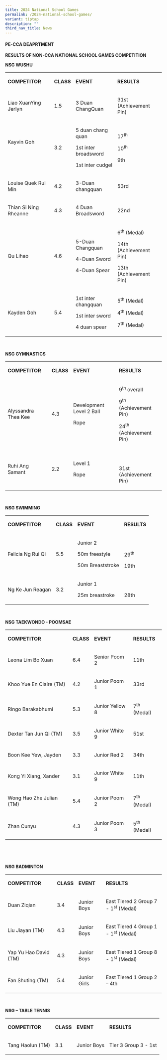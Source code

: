 ```yaml
---
title: 2024 National School Games
permalink: /2024-national-school-games/
variant: tiptap
description: ""
third_nav_title: News
---
```

<h4><strong>PE-CCA DEAPRTMENT</strong></h4>
<p></p>
<p><strong>RESULTS OF NON-CCA NATIONAL SCHOOL GAMES COMPETITION</strong>
</p>
<p></p>
<p><strong>NSG WUSHU</strong>
</p>
<table style="minWidth: 100px">
<colgroup>
<col>
<col>
<col>
<col>
</colgroup>
<tbody>
<tr>
<td rowspan="1" colspan="1">
<p><strong>COMPETITOR</strong>
</p>
</td>
<td rowspan="1" colspan="1">
<p><strong>CLASS</strong>
</p>
</td>
<td rowspan="1" colspan="1">
<p><strong>EVENT</strong>
</p>
</td>
<td rowspan="1" colspan="1">
<p><strong>RESULTS</strong>
</p>
</td>
</tr>
<tr>
<td rowspan="1" colspan="1">
<p>Liao XuanYing Jerlyn</p>
</td>
<td rowspan="1" colspan="1">
<p>1.5</p>
</td>
<td rowspan="1" colspan="1">
<p>3 Duan ChangQuan</p>
</td>
<td rowspan="1" colspan="1">
<p>31st (Achievement Pin)</p>
</td>
</tr>
<tr>
<td rowspan="1" colspan="1">
<p>Kayvin Goh</p>
<p><strong>&nbsp;</strong>
</p>
</td>
<td rowspan="1" colspan="1">
<p>3.2</p>
</td>
<td rowspan="1" colspan="1">
<p>5 duan chang quan</p>
<p>1st inter broadsword</p>
<p>1st inter cudgel</p>
</td>
<td rowspan="1" colspan="1">
<p>17<sup>th</sup>
</p>
<p>10<sup>th</sup>
</p>
<p>9th</p>
</td>
</tr>
<tr>
<td rowspan="1" colspan="1">
<p>Louise Quek Rui Min</p>
</td>
<td rowspan="1" colspan="1">
<p>4.2</p>
</td>
<td rowspan="1" colspan="1">
<p>3-Duan changquan</p>
</td>
<td rowspan="1" colspan="1">
<p>53rd</p>
</td>
</tr>
<tr>
<td rowspan="1" colspan="1">
<p>Thian Si Ning Rheanne</p>
</td>
<td rowspan="1" colspan="1">
<p>4.3</p>
</td>
<td rowspan="1" colspan="1">
<p>4 Duan Broadsword</p>
</td>
<td rowspan="1" colspan="1">
<p>22nd</p>
</td>
</tr>
<tr>
<td rowspan="1" colspan="1">
<p>Qu Lihao</p>
</td>
<td rowspan="1" colspan="1">
<p>4.6</p>
</td>
<td rowspan="1" colspan="1">
<p>5-Duan Changquan</p>
<p>4-Duan Sword</p>
<p>4-Duan Spear</p>
</td>
<td rowspan="1" colspan="1">
<p>6<sup>th</sup> (Medal)</p>
<p>14th (Achievement Pin)</p>
<p>13th (Achievement Pin)</p>
</td>
</tr>
<tr>
<td rowspan="1" colspan="1">
<p>Kayden Goh</p>
</td>
<td rowspan="1" colspan="1">
<p>5.4</p>
</td>
<td rowspan="1" colspan="1">
<p>1st inter changquan
<br>
</p>
<p>1st inter sword
<br>
</p>
<p>4 duan spear</p>
</td>
<td rowspan="1" colspan="1">
<p>5<sup>th </sup>(Medal)</p>
<p>4<sup>th </sup>(Medal)</p>
<p>7<sup>th</sup> (Medal)</p>
</td>
</tr>
</tbody>
</table>
<p><strong>&nbsp;</strong>
</p>
<p><strong>NSG GYMNASTICS</strong>
</p>
<table style="minWidth: 100px">
<colgroup>
<col>
<col>
<col>
<col>
</colgroup>
<tbody>
<tr>
<td rowspan="1" colspan="1">
<p><strong>COMPETITOR</strong>
</p>
</td>
<td rowspan="1" colspan="1">
<p><strong>CLASS</strong>
</p>
</td>
<td rowspan="1" colspan="1">
<p><strong>EVENT</strong>
</p>
</td>
<td rowspan="1" colspan="1">
<p><strong>RESULTS</strong>
</p>
</td>
</tr>
<tr>
<td rowspan="1" colspan="1">
<p>Alyssandra Thea Kee</p>
</td>
<td rowspan="1" colspan="1">
<p>4.3</p>
</td>
<td rowspan="1" colspan="1">
<p>Development Level 2 Ball</p>
<p>Rope</p>
</td>
<td rowspan="1" colspan="1">
<p>9<sup>th</sup> overall</p>
<p>9<sup>th </sup>(Achievement Pin)</p>
<p>24<sup>th</sup> (Achievement Pin)</p>
</td>
</tr>
<tr>
<td rowspan="1" colspan="1">
<p>Ruhi Ang Samant</p>
</td>
<td rowspan="1" colspan="1">
<p>2.2</p>
</td>
<td rowspan="1" colspan="1">
<p>Level 1</p>
<p>Rope</p>
</td>
<td rowspan="1" colspan="1">
<p>&nbsp;</p>
<p>31st (Achievement Pin)</p>
</td>
</tr>
</tbody>
</table>
<p><strong>&nbsp;</strong>
</p>
<p><strong>NSG SWIMMING</strong>
</p>
<table style="minWidth: 100px">
<colgroup>
<col>
<col>
<col>
<col>
</colgroup>
<tbody>
<tr>
<td rowspan="1" colspan="1">
<p><strong>COMPETITOR</strong>
</p>
</td>
<td rowspan="1" colspan="1">
<p><strong>CLASS</strong>
</p>
</td>
<td rowspan="1" colspan="1">
<p><strong>EVENT</strong>
</p>
</td>
<td rowspan="1" colspan="1">
<p><strong>RESULTS</strong>
</p>
</td>
</tr>
<tr>
<td rowspan="1" colspan="1">
<p>Felicia Ng Rui Qi</p>
</td>
<td rowspan="1" colspan="1">
<p>5.5</p>
</td>
<td rowspan="1" colspan="1">
<p>Junior 2</p>
<p>50m freestyle
<br>
</p>
<p>50m Breaststroke</p>
</td>
<td rowspan="1" colspan="1">
<p>&nbsp;</p>
<p>29<sup>th</sup>
</p>
<p></p>
<p>19th</p>
</td>
</tr>
<tr>
<td rowspan="1" colspan="1">
<p>Ng Ke Jun Reagan</p>
</td>
<td rowspan="1" colspan="1">
<p>3.2</p>
</td>
<td rowspan="1" colspan="1">
<p>Junior 1</p>
<p>25m breastroke</p>
</td>
<td rowspan="1" colspan="1">
<p>&nbsp;</p>
<p>28th</p>
</td>
</tr>
</tbody>
</table>
<p><strong>&nbsp;</strong>
</p>
<p><strong>NSG TAEKWONDO - POOMSAE</strong>
</p>
<table style="minWidth: 100px">
<colgroup>
<col>
<col>
<col>
<col>
</colgroup>
<tbody>
<tr>
<td rowspan="1" colspan="1">
<p><strong>COMPETITOR</strong>
</p>
</td>
<td rowspan="1" colspan="1">
<p><strong>CLASS</strong>
</p>
</td>
<td rowspan="1" colspan="1">
<p><strong>EVENT</strong>
</p>
</td>
<td rowspan="1" colspan="1">
<p><strong>RESULTS</strong>
</p>
</td>
</tr>
<tr>
<td rowspan="1" colspan="1">
<p>Leona Lim Bo Xuan</p>
</td>
<td rowspan="1" colspan="1">
<p>6.4</p>
</td>
<td rowspan="1" colspan="1">
<p>Senior Poom 2</p>
</td>
<td rowspan="1" colspan="1">
<p>11th&nbsp;</p>
</td>
</tr>
<tr>
<td rowspan="1" colspan="1">
<p>Khoo Yue En Claire (TM)</p>
</td>
<td rowspan="1" colspan="1">
<p>4.2</p>
</td>
<td rowspan="1" colspan="1">
<p>Junior Poom 1</p>
</td>
<td rowspan="1" colspan="1">
<p>33rd</p>
</td>
</tr>
<tr>
<td rowspan="1" colspan="1">
<p>Ringo Barakabhumi</p>
</td>
<td rowspan="1" colspan="1">
<p>5.3</p>
</td>
<td rowspan="1" colspan="1">
<p>Junior Yellow 8</p>
</td>
<td rowspan="1" colspan="1">
<p>7<sup>th</sup> (Medal)</p>
</td>
</tr>
<tr>
<td rowspan="1" colspan="1">
<p>Dexter Tan Jun Qi (TM)</p>
</td>
<td rowspan="1" colspan="1">
<p>3.5</p>
</td>
<td rowspan="1" colspan="1">
<p>Junior White 9</p>
</td>
<td rowspan="1" colspan="1">
<p>51st</p>
</td>
</tr>
<tr>
<td rowspan="1" colspan="1">
<p>Boon Kee Yew, Jayden</p>
</td>
<td rowspan="1" colspan="1">
<p>3.3</p>
</td>
<td rowspan="1" colspan="1">
<p>Junior Red 2</p>
</td>
<td rowspan="1" colspan="1">
<p>34th</p>
</td>
</tr>
<tr>
<td rowspan="1" colspan="1">
<p>Kong Yi Xiang, Xander</p>
</td>
<td rowspan="1" colspan="1">
<p>3.1</p>
</td>
<td rowspan="1" colspan="1">
<p>Junior White 9</p>
</td>
<td rowspan="1" colspan="1">
<p>11th</p>
</td>
</tr>
<tr>
<td rowspan="1" colspan="1">
<p>Wong Hao Zhe Julian (TM)</p>
</td>
<td rowspan="1" colspan="1">
<p>5.4</p>
</td>
<td rowspan="1" colspan="1">
<p>Junior Poom 2</p>
</td>
<td rowspan="1" colspan="1">
<p>7<sup>th</sup> (Medal)</p>
</td>
</tr>
<tr>
<td rowspan="1" colspan="1">
<p>Zhan Cunyu</p>
</td>
<td rowspan="1" colspan="1">
<p>4.3</p>
</td>
<td rowspan="1" colspan="1">
<p>Junior Poom 3</p>
</td>
<td rowspan="1" colspan="1">
<p>5<sup>th</sup> (Medal)</p>
</td>
</tr>
</tbody>
</table>
<p><strong>&nbsp;</strong>
</p>
<p><strong>&nbsp;</strong>
</p>
<p><strong>NSG BADMINTON</strong>
</p>
<table style="minWidth: 100px">
<colgroup>
<col>
<col>
<col>
<col>
</colgroup>
<tbody>
<tr>
<td rowspan="1" colspan="1">
<p><strong>COMPETITOR</strong>
</p>
</td>
<td rowspan="1" colspan="1">
<p><strong>CLASS</strong>
</p>
</td>
<td rowspan="1" colspan="1">
<p><strong>EVENT</strong>
</p>
</td>
<td rowspan="1" colspan="1">
<p><strong>RESULTS</strong>
</p>
</td>
</tr>
<tr>
<td rowspan="1" colspan="1">
<p>Duan Ziqian</p>
</td>
<td rowspan="1" colspan="1">
<p>3.4</p>
</td>
<td rowspan="1" colspan="1">
<p>Junior Boys</p>
</td>
<td rowspan="1" colspan="1">
<p>East Tiered 2 Group 7 - 1<sup>st</sup> (Medal)</p>
</td>
</tr>
<tr>
<td rowspan="1" colspan="1">
<p>Liu Jiayan (TM)</p>
</td>
<td rowspan="1" colspan="1">
<p>4.3</p>
</td>
<td rowspan="1" colspan="1">
<p>Junior Boys</p>
</td>
<td rowspan="1" colspan="1">
<p>East Tiered 4 Group 1 - 1<sup>st</sup> (Medal)</p>
</td>
</tr>
<tr>
<td rowspan="1" colspan="1">
<p>Yap Yu Hao David (TM)</p>
</td>
<td rowspan="1" colspan="1">
<p>4.3</p>
</td>
<td rowspan="1" colspan="1">
<p>Junior Boys</p>
</td>
<td rowspan="1" colspan="1">
<p>East Tiered 1 Group 8 - 1<sup>st</sup> (Medal)</p>
</td>
</tr>
<tr>
<td rowspan="1" colspan="1">
<p>Fan Shuting (TM)</p>
</td>
<td rowspan="1" colspan="1">
<p>5.4</p>
</td>
<td rowspan="1" colspan="1">
<p>Junior Girls</p>
</td>
<td rowspan="1" colspan="1">
<p>East Tiered 1 Group 2 – 4th</p>
</td>
</tr>
</tbody>
</table>
<p><strong>&nbsp;</strong>
</p>
<p><strong>NSG – TABLE TENNIS</strong>
</p>
<table style="minWidth: 100px">
<colgroup>
<col>
<col>
<col>
<col>
</colgroup>
<tbody>
<tr>
<td rowspan="1" colspan="1">
<p><strong>COMPETITOR</strong>
</p>
</td>
<td rowspan="1" colspan="1">
<p><strong>CLASS</strong>
</p>
</td>
<td rowspan="1" colspan="1">
<p><strong>EVENT</strong>
</p>
</td>
<td rowspan="1" colspan="1">
<p><strong>RESULTS</strong>
</p>
</td>
</tr>
<tr>
<td rowspan="1" colspan="1">
<p>Tang Haolun (TM)</p>
</td>
<td rowspan="1" colspan="1">
<p>3.1</p>
</td>
<td rowspan="1" colspan="1">
<p>Junior Boys</p>
</td>
<td rowspan="1" colspan="1">
<p>Tier 3 Group 3 - 1st</p>
</td>
</tr>
</tbody>
</table>
<p><strong>&nbsp;</strong>
</p>
<p><strong>&nbsp;</strong>
</p>
<p></p>